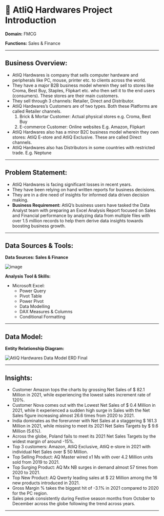 # 📝 AtliQ Hardwares Project Introduction

**Domain:** FMCG

**Functions:** Sales & Finance

---

## Business Overview:
- AtliQ Hardwares is company that sells computer hardware and peripherals like PC, mouse, printer etc. to clients across the world.
- They have a major B2B business model wherein they sell to stores like Croma, Best Buy, Staples, Flipkart etc. who then sell it to the end users (consumers). These stores are their main customers.
- They sell through 3 channels: Retailer, Direct and Distributor.
- AtliQ Hardwares’s Customers are of two types. Both these Platforms are called Retailer channels.
  1. Brick & Mortar Customer: Actual physical stores e.g. Croma, Best Buy
  2. E-commerce Customer: Online websites E.g. Amazon, Flipkart
- AtliQ Hardwares also has a minor B2C business model wherein they own stores: AtliQ E-store and AtliQ Exclusive. These are called Direct channels.
- AtliQ Hardwares also has Distributors in some countries with restricted trade. E.g. Neptune

---

## Problem Statement:
- AtliQ Hardwares is facing significant losses in recent years.
- They have been relying on hand written reports for business decisions.
- They are in a dire need of insights for informed data driven decision making.
- **Business Requirement:** 
  AtliQ’s business users have tasked the Data Analyst team with preparing an Excel Analysis Report focused on Sales and Financial performance by analyzing data from multiple files with over     1.5 million records to help them derive data insights towards boosting business growth.

---

## Data Sources & Tools:
**Data Sources: Sales & Finance**

![image](https://github.com/5ifar/AtliQHardwares/assets/146955609/fc7d37af-acbf-4596-83dc-8335ee737b0b)

**Analysis Tool & Skills:**

- Microsoft Excel:
  - Power Query
  - Pivot Table
  - Power Pivot
  - Data Modelling
  - DAX Measures & Columns
  - Conditional Formatting

---

## Data Model:
**Entity Relationship Diagram:**

![AtliQ Hardwares Data Model ERD Final](https://github.com/5ifar/AtliQHardwares/assets/146955609/f575249b-401c-4d2a-b671-b10056641c09)

---

## Insights:
- Customer Amazon tops the charts by grossing Net Sales of $ 82.1 Million in 2021, while experiencing the lowest sales increment rate of 120%.
- Customer Nova comes out with the Lowest Net Sales of $ 0.4 Million in 2021, while it experienced a sudden high surge in Sales with the Net Sales figure increasing almost 26.6 times from 2020 to 2021.
- India dominates as the forerunner with Net Sales at a staggering $ 161.3 Million in 2021, while missing to meet its 2021 Net Sales Targets by $ 9.6 Million (5.6%).
- Across the globe, Poland fails to meet its 2021 Net Sales Targets by the widest margin of around -15%.
- Top 3 customers: Amazon, AtliQ Exclusive, AtliQ e-store in 2021 with individual Net Sales over $ 50 Million.
- Top Selling Product: AQ Master wired x1 Ms with over 4.2 Million units sold from 2019 to 2021.
- Top Surging Product: AQ Mx NB surges in demand almost 57 times from 2020 to 2021.
- Top New Product: AQ Qwerty leading sales at $ 22 Million among the 16 new products introduced in 2021.
- Gross Margin % takes the biggest hit of -3.1% in 2021 compared to 2020 for the PC region.
- Sales peak consistently during Festive season months from October to December across the globe following the trend across years.

---
